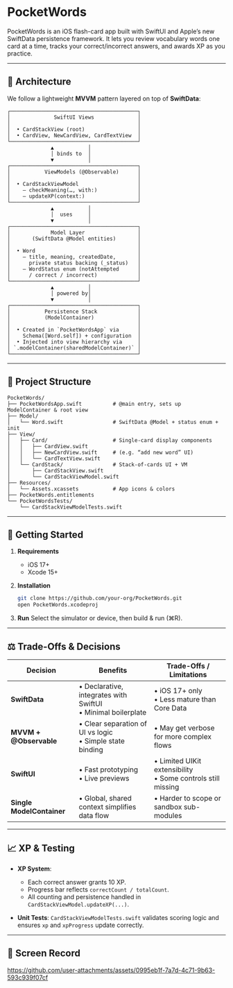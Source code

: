 # PocketWords

PocketWords is an iOS flash-card app built with SwiftUI and Apple’s new SwiftData persistence framework. It lets you review vocabulary words one card at a time, tracks your correct/incorrect answers, and awards XP as you practice.

---

## 📐 Architecture

We follow a lightweight **MVVM** pattern layered on top of **SwiftData**:

```
┌─────────────────────────────────────────┐
│              SwiftUI Views              │
│                                         │
│  • CardStackView (root)                 │
│  • CardView, NewCardView, CardTextView  │
└─────────────────────────────────────────┘
              ▲           │
              │ binds to  │
              ▼           │
┌─────────────────────────────────────────┐
│           ViewModels (@Observable)      │
│                                         │
│  • CardStackViewModel                   │
│    – checkMeaning(…, with:)             │
│    – updateXP(context:)                 │
└─────────────────────────────────────────┘
              ▲           │
              │  uses     │
              ▼           │
┌─────────────────────────────────────────┐
│             Model Layer                 │
│       (SwiftData @Model entities)       │
│                                         │
│  • Word                                 │
│    – title, meaning, createdDate,       │
│      private status backing (_status)   │
│    – WordStatus enum (notAttempted      │
│      / correct / incorrect)             │
└─────────────────────────────────────────┘
              ▲           │
              │ powered by│
              ▼           │
┌─────────────────────────────────────────┐
│           Persistence Stack             │
│           (ModelContainer)              │
│                                         │
│  • Created in `PocketWordsApp` via      │
│    Schema([Word.self]) + configuration  │
│  • Injected into view hierarchy via     │
│ `.modelContainer(sharedModelContainer)` │
└─────────────────────────────────────────┘
```

---

## 📂 Project Structure

```
PocketWords/
├── PocketWordsApp.swift          # @main entry, sets up ModelContainer & root view
├── Model/
│   └── Word.swift                # SwiftData @Model + status enum + init
├── View/
│   ├── Card/                     # Single-card display components
│   │   ├── CardView.swift
│   │   ├── NewCardView.swift     # (e.g. “add new word” UI)
│   │   └── CardTextView.swift
│   └── CardStack/                # Stack-of-cards UI + VM
│       ├── CardStackView.swift
│       └── CardStackViewModel.swift
├── Resources/
│   └── Assets.xcassets           # App icons & colors
├── PocketWords.entitlements
└── PocketWordsTests/
    └── CardStackViewModelTests.swift
```

---

## 🚀 Getting Started

1. **Requirements**

   * iOS 17+
   * Xcode 15+

2. **Installation**

   ```bash
   git clone https://github.com/your-org/PocketWords.git
   open PocketWords.xcodeproj
   ```

3. **Run**
   Select the simulator or device, then build & run (⌘R).

---

## ⚖️ Trade-Offs & Decisions

| Decision                  | Benefits                                                        | Trade-Offs / Limitations                                       |
| ------------------------- | --------------------------------------------------------------- | -------------------------------------------------------------- |
| **SwiftData**             | • Declarative, integrates with SwiftUI<br>• Minimal boilerplate | • iOS 17+ only<br>• Less mature than Core Data                 |
| **MVVM + @Observable**    | • Clear separation of UI vs logic<br>• Simple state binding     | • May get verbose for more complex flows                       |
| **SwiftUI**               | • Fast prototyping<br>• Live previews                           | • Limited UIKit extensibility<br>• Some controls still missing |
| **Single ModelContainer** | • Global, shared context simplifies data flow                   | • Harder to scope or sandbox sub-modules                       |

---

## 📈 XP & Testing

* **XP System**:

  * Each correct answer grants 10 XP.
  * Progress bar reflects `correctCount / totalCount`.
  * All counting and persistence handled in `CardStackViewModel.updateXP(...)`.

* **Unit Tests**:
  `CardStackViewModelTests.swift` validates scoring logic and ensures `xp` and `xpProgress` update correctly.

---

## 📄 Screen Record

https://github.com/user-attachments/assets/0995eb1f-7a7d-4c71-9b63-593c939f07cf

